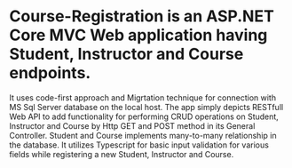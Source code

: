# Course-Registration is an ASP.NET Core MVC Web application having Student, Instructor and Course endpoints.
It uses code-first approach and Migrtation technique for connection with MS Sql Server database on the local host.
The app simply depicts RESTfull Web API to add functionality for performing CRUD operations on Student, Instructor and Course by Http GET and POST method in its General Controller.
Student and Course implements many-to-many relationship in the database. It utilizes Typescript for basic input validation for various fields while registering a new Student, Instructor and Course.
